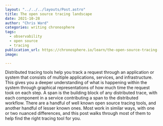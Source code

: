 ```yaml
---
layout: "../../../layouts/Post.astro"
title: The open source tracing landscape
date: 2021-10-28
author: "Chris Ward"
categories: writing chronosphere
tags: 
  - observability
  - open source
  - tracing
publication_url: https://chronosphere.io/learn/the-open-source-tracing-landscape/
image:

---
```


Distributed tracing tools help you track a request through an application or system that consists of multiple applications, services, and infrastructure. This gives you a deeper understanding of what is happening within the system through  graphical representations of how much time the request took on each step. A span is the building block of any distributed trace, with each component in a service contributing a span to the distributed workflow. There are a handful of well known open source tracing tools, and another handful of lesser known ones. Most work in similar ways, with one or two nuanced differences, and this post walks through most of them to help find the right tracing tool for you.